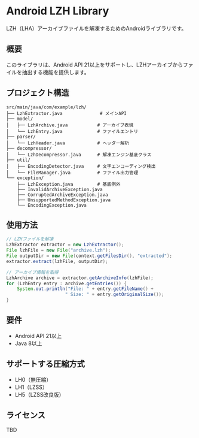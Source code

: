 # Android LZH Library

LZH（LHA）アーカイブファイルを解凍するためのAndroidライブラリです。

## 概要

このライブラリは、Android API 21以上をサポートし、LZHアーカイブからファイルを抽出する機能を提供します。

## プロジェクト構造

```
src/main/java/com/example/lzh/
├── LzhExtractor.java              # メインAPI
├── model/
│   ├── LzhArchive.java           # アーカイブ表現
│   └── LzhEntry.java             # ファイルエントリ
├── parser/
│   └── LzhHeader.java            # ヘッダー解析
├── decompressor/
│   └── LzhDecompressor.java      # 解凍エンジン基底クラス
├── util/
│   ├── EncodingDetector.java     # 文字エンコーディング検出
│   └── FileManager.java          # ファイル出力管理
└── exception/
    ├── LzhException.java         # 基底例外
    ├── InvalidArchiveException.java
    ├── CorruptedArchiveException.java
    ├── UnsupportedMethodException.java
    └── EncodingException.java
```

## 使用方法

```java
// LZHファイルを解凍
LzhExtractor extractor = new LzhExtractor();
File lzhFile = new File("archive.lzh");
File outputDir = new File(context.getFilesDir(), "extracted");
extractor.extract(lzhFile, outputDir);

// アーカイブ情報を取得
LzhArchive archive = extractor.getArchiveInfo(lzhFile);
for (LzhEntry entry : archive.getEntries()) {
    System.out.println("File: " + entry.getFileName() + 
                      " Size: " + entry.getOriginalSize());
}
```

## 要件

- Android API 21以上
- Java 8以上

## サポートする圧縮方式

- LH0（無圧縮）
- LH1（LZSS）
- LH5（LZSS改良版）

## ライセンス

TBD